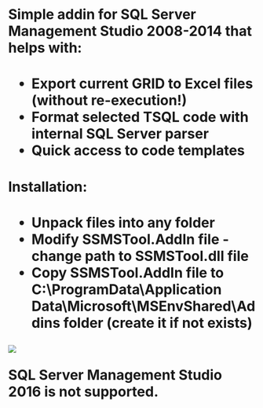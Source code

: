 <h1>Simple addin for SQL Server Management Studio 2008-2014 that helps with:<h1>
<ul>
  <li>Export current GRID to Excel files (without re-execution!)</li>
  <li>Format selected TSQL code with internal SQL Server parser</li>
  <li>Quick access to code templates</li>
</ul>

<h1>Installation:<h1>
<ul>
  <li>Unpack files into any folder</li>
  <li>Modify SSMSTool.AddIn file - change path to SSMSTool.dll file</li>
  <li>Copy SSMSTool.AddIn file to <strong>C:\ProgramData\Application Data\Microsoft\MSEnvShared\Addins</strong> folder (create it if not exists)</li>
</ul>

<img src="https://github.com/alekseybochkov/ssms-addin/blob/master/screenshot.png?raw=true"/>

<p><strong>SQL Server Management Studio 2016 is not supported.</strong></p>
